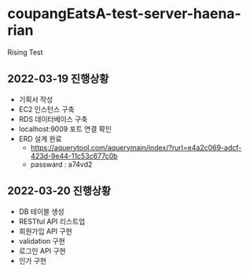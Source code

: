 # coupangEatsA-test-server-haena-rian

Rising Test

## 2022-03-19 진행상황

- 기획서 작성
- EC2 인스턴스 구축
- RDS 데이터베이스 구축
- localhost:9009 포트 연결 확인
- ERD 설계 완료
    - https://aquerytool.com/aquerymain/index/?rurl=e4a2c069-adcf-423d-9e44-11c53c677c0b
    - passward : a74vd2


## 2022-03-20 진행상황
- DB 테이블 생성
- RESTful API 리스트업
- 회원가입 API 구현
- validation 구현
- 로그인 API 구현
- 인가 구현